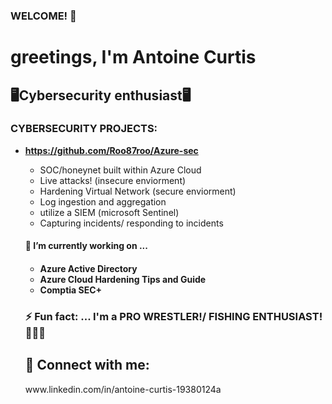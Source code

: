 ### WELCOME! 👋<h1>greetings, I'm Antoine Curtis<h2>🖥️Cybersecurity enthusiast🖥️<hs>

  <h3>CYBERSECURITY PROJECTS:</h3>

- <b>https://github.com/Roo87roo/Azure-sec</b>
  - SOC/honeynet built within Azure Cloud 
  - Live attacks! (insecure enviorment)
  - Hardening Virtual Network (secure enviorment)
  - Log ingestion and aggregation
  - utilize a SIEM (microsoft Sentinel)
  - Capturing incidents/ responding to incidents
 
  <h4>🔭 I’m currently working on ...<h4>
   
    
     - Azure Active Directory
     - Azure Cloud Hardening Tips and Guide
     - Comptia SEC+
   
   
    <h3>⚡ Fun fact: ... I'm a PRO WRESTLER!/ FISHING ENTHUSIAST!💪💪💪<h3>
     
  <h2> 🤳 Connect with me:</h2>www.linkedin.com/in/antoine-curtis-19380124a


  
  



